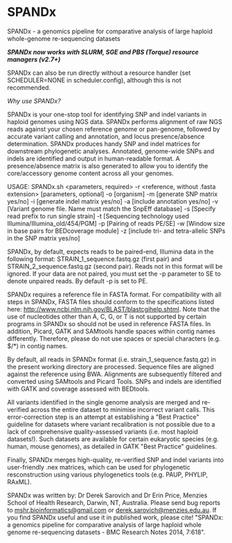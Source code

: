 # SPANDx
SPANDx - a genomics pipeline for comparative analysis of large haploid whole-genome re-sequencing datasets

*****SPANDx now works with SLURM, SGE and PBS (Torque) resource managers (v2.7+)*****

SPANDx can also be run directly without a resource handler (set SCHEDULER=NONE in scheduler.config), although this is not recommended.


<i>Why use SPANDx?</i>

SPANDx is your one-stop tool for identifying SNP and indel variants in haploid genomes using NGS data. SPANDx performs alignment of raw NGS reads against your chosen reference genome or pan-genome, followed by accurate variant calling and annotation, and locus presence/absence determination. SPANDx produces handy SNP and indel matrices for downstream phylogenetic analyses. Annotated, genome-wide SNPs and indels are identified and output in human-readable format. A presence/absence matrix is also generated to allow you to identify the core/accessory genome content across all your genomes.


USAGE: SPANDx.sh 
<parameters, required> 
-r <reference, without .fasta extension> 
[parameters, optional] 
-o [organism] 
-m [generate SNP matrix yes/no] 
-i [generate indel matrix yes/no] 
-a [include annotation yes/no] 
-v [Variant genome file. Name must match the SnpEff database] 
-s [Specify read prefix to run single strain] 
-t [Sequencing technology used Illumina/Illumina_old/454/PGM] 
-p [Pairing of reads PE/SE] 
-w [Window size in base pairs for BEDcoverage module]
-z [include tri- and tetra-allelic SNPs in the SNP matrix yes/no]

SPANDx, by default, expects reads to be paired-end, Illumina data in the following format: STRAIN_1_sequence.fastq.gz (first pair) and STRAIN_2_sequence.fastq.gz (second pair). 
Reads not in this format will be ignored.
If your data are not paired, you must set the -p parameter to SE to denote unpaired reads. By default -p is set to PE.

SPANDx requires a reference file in FASTA format. 
For compatibility with all steps in SPANDx, FASTA files should conform to the specifications listed here: http://www.ncbi.nlm.nih.gov/BLAST/blastcgihelp.shtml.
Note that the use of nucleotides other than A, C, G, or T is not supported by certain programs in SPANDx so should not be used in reference FASTA files. 
In addition, Picard, GATK and SAMtools handle spaces within contig names differently. Therefore, please do not use spaces or special characters (e.g. $/*) in contig names.

By default, all reads in SPANDx format (i.e. strain_1_sequence.fastq.gz) in the present working directory are processed. 
Sequence files are aligned against the reference using BWA. Alignments are subsequently filtered and converted using SAMtools and Picard Tools.
SNPs and indels are identified with GATK and coverage assessed with BEDtools. 

All variants identified in the single genome analysis are merged and re-verified across the entire dataset to minimise incorrect variant calls. This error-correction step is an attempt at establishing a "Best Practice" guideline for datasets where variant recalibration is not possible due to a lack of comprehensive quality-assessed variants (i.e. most haploid datasets!). Such datasets are available for certain eukaryotic species (e.g. human, mouse genomes), as detailed in GATK "Best Practice" guidelines.

Finally, SPANDx merges high-quality, re-verified SNP and indel variants into user-friendly .nex matrices, which can be used for phylogenetic resconstruction using various phylogenetics tools (e.g. PAUP, PHYLIP, RAxML).

SPANDx was written by: Dr Derek Sarovich and Dr Erin Price, Menzies School of Health Research, Darwin, NT, Australia.
Please send bug reports to mshr.bioinformatics@gmail.com or derek.sarovich@menzies.edu.au.
If you find SPANDx useful and use it in published work, please cite! 
"SPANDx: a genomics pipeline for comparative analysis of large haploid whole genome re-sequencing datasets - BMC Research Notes 2014, 7:618".
